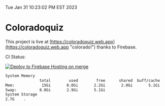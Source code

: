 Tue Jan 31 10:23:02 PM EST 2023

# Coloradoquiz


This project is live at [https://coloradoquiz.web.app](https://coloradoquiz.web.app "colorado!") thanks to Firebase.

CI Status: 

[![Deploy to Firebase Hosting on merge](https://github.com/teamkushal/coloradoquiz/actions/workflows/firebase-hosting-merge.yml/badge.svg)](https://github.com/teamkushal/coloradoquiz/actions/workflows/firebase-hosting-merge.yml)

```bash
System Memory
               total        used        free      shared  buff/cache   available
Mem:            15Gi       8.0Gi       2.2Gi       2.0Gi       5.1Gi       4.9Gi
Swap:          8.0Gi       2.9Gi       5.1Gi
System Storage
2.7G	.
```
```bash
